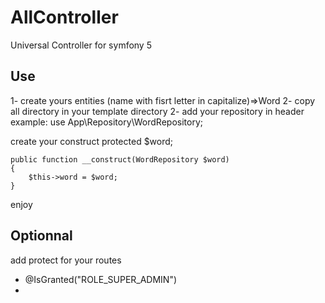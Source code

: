 # AllController
Universal Controller for symfony 5


## Use
1- create yours entities (name with fisrt letter in capitalize)=>Word
2- copy all directory in your template directory
2- add your repository in header
example: use App\Repository\WordRepository;

create your construct
 protected $word;

    public function __construct(WordRepository $word)
    {
        $this->word = $word;
    }
 enjoy

## Optionnal
add protect for your routes
 * @IsGranted("ROLE_SUPER_ADMIN")
 * 